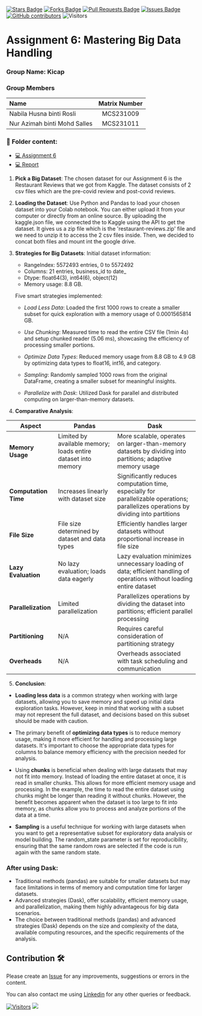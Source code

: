 <a href="https://github.com/drshahizan/HPDP/stargazers"><img src="https://img.shields.io/github/stars/drshahizan/HPDP" alt="Stars Badge"/></a>
<a href="https://github.com/drshahizan/HPDP/network/members"><img src="https://img.shields.io/github/forks/drshahizan/HPDP" alt="Forks Badge"/></a>
<a href="https://github.com/drshahizan/HPDP/pulls"><img src="https://img.shields.io/github/issues-pr/drshahizan/HPDP" alt="Pull Requests Badge"/></a>
<a href="https://github.com/drshahizan/HPDP"><img src="https://img.shields.io/github/issues/drshahizan/HPDP" alt="Issues Badge"/></a>
<a href="https://github.com/drshahizan/HPDP/graphs/contributors"><img alt="GitHub contributors" src="https://img.shields.io/github/contributors/drshahizan/HPDP?color=2b9348"></a>
![Visitors](https://api.visitorbadge.io/api/visitors?path=https%3A%2F%2Fgithub.com%2Fdrshahizan%2FHPDP&labelColor=%23d9e3f0&countColor=%23697689&style=flat)

# Assignment 6: Mastering Big Data Handling

### Group Name: Kicap
### Group Members

| Name                                     | Matrix Number |
| :---------------------------------------- | :-------------: |
| Nabila Husna binti Rosli            |MCS231009      |
| Nur Azimah binti Mohd Salles               |MCS231011      |

### 📂 Folder content:
* [💻 Assignment 6](https://github.com/drshahizan/Python-big-data/blob/main/assignment/ass6/bdm/Kicap/big_data.ipynb)
* [💻 Report]()

1. **Pick a Big Dataset**: The chosen dataset for our Assignment 6 is the Restaurant Reviews that we got from Kaggle. The dataset consists of 2 csv files which are the pre-covid review and post-covid reviews. 

2. **Loading the Dataset**: Use Python and Pandas to load your chosen dataset into your Colab notebook. You can either upload it from your computer or directly from an online source. By uploading the kaggle.json file, we connected the to Kaggle using the API to get the dataset. It gives us a zip file which is the 'restaurant-reviews.zip' file and we need to unzip it to access the 2 csv files inside. Then, we decided to concat both files and mount int the google drive. 

3. **Strategies for Big Datasets**: Initial dataset information:

    - RangeIndex: 5572493 entries, 0 to 5572492
    - Columns: 21 entries, business_id to date_
    - Dtype: float64(3), int64(6), object(12)
    - Memory usage: 8.8 GB.

   Five smart strategies implemented:

   - *Load Less Data*: Loaded the first 1000 rows to create a smaller subset for quick exploration with a memory usage of 0.0001565814 GB.

   - *Use Chunking*: Measured time to read the entire CSV file (1min 4s) and setup chunked reader (5.06 ms), showcasing the efficiency of processing smaller portions.

   - *Optimize Data Types*: Reduced memory usage from 8.8 GB to 4.9 GB by optimizing data types to float16, int16, and category.

   - *Sampling*: Randomly sampled 1000 rows from the original DataFrame, creating a smaller subset for meaningful insights.

   - *Parallelize with Dask*: Utilized Dask for parallel and distributed computing on larger-than-memory datasets.

  
4. **Comparative Analysis**: 

| Aspect             | Pandas                                      | Dask                                             |
|--------------------|---------------------------------------------|--------------------------------------------------|
| **Memory Usage**   | Limited by available memory; loads entire dataset into memory | More scalable, operates on larger-than-memory datasets by dividing into partitions; adaptive memory usage |
| **Computation Time**| Increases linearly with dataset size          | Significantly reduces computation time, especially for parallelizable operations; parallelizes operations by dividing into partitions |
| **File Size**      | File size determined by dataset and data types | Efficiently handles larger datasets without proportional increase in file size |
| **Lazy Evaluation** | No lazy evaluation; loads data eagerly      | Lazy evaluation minimizes unnecessary loading of data; efficient handling of operations without loading entire dataset |
| **Parallelization**| Limited parallelization                     | Parallelizes operations by dividing the dataset into partitions; efficient parallel processing |
| **Partitioning**   | N/A                                         | Requires careful consideration of partitioning strategy |
| **Overheads**      | N/A                                         | Overheads associated with task scheduling and communication |


5. **Conclusion**: 

- **Loading less data** is a common strategy when working with large datasets, allowing you to save memory and speed up initial data exploration tasks. However, keep in mind that working with a subset may not represent the full dataset, and decisions based on this subset should be made with caution.

- The primary benefit of **optimizing data types** is to reduce memory usage, making it more efficient for handling and processing large datasets. It's important to choose the appropriate data types for columns to balance memory efficiency with the precision needed for analysis.

- Using **chunks** is beneficial when dealing with large datasets that may not fit into memory. Instead of loading the entire dataset at once, it is read in smaller chunks. This allows for more efficient memory usage and processing. In the example, the time to read the entire dataset using chunks might be longer than reading it without chunks. However, the benefit becomes apparent when the dataset is too large to fit into memory, as chunks allow you to process and analyze portions of the data at a time.

- **Sampling** is a useful technique for working with large datasets when you want to get a representative subset for exploratory data analysis or model building. The random_state parameter is set for reproducibility, ensuring that the same random rows are selected if the code is run again with the same random state.

### **After using Dask:**
* Traditional methods (pandas) are suitable for smaller datasets but may face limitations in terms of memory and computation time for larger datasets.
* Advanced strategies (Dask), offer scalability, efficient memory usage, and parallelization, making them highly advantageous for big data scenarios.
* The choice between traditional methods (pandas) and advanced strategies (Dask) depends on the size and complexity of the data, available computing resources, and the specific requirements of the analysis.


## Contribution 🛠️
Please create an [Issue](https://github.com/drshahizan/BDM/issues) for any improvements, suggestions or errors in the content.

You can also contact me using [Linkedin](https://www.linkedin.com/in/drshahizan/) for any other queries or feedback.

[![Visitors](https://api.visitorbadge.io/api/visitors?path=https%3A%2F%2Fgithub.com%2Fdrshahizan&labelColor=%23697689&countColor=%23555555&style=plastic)](https://visitorbadge.io/status?path=https%3A%2F%2Fgithub.com%2Fdrshahizan)
![](https://hit.yhype.me/github/profile?user_id=81284918)




